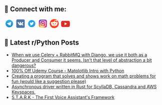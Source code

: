 ## 🔎 Connect with me:
[<img src="https://github.com/bullbesh/bullbesh/blob/main/images/Telegram.png" width="32" height="32" />](https://t.me/bullbesh)
[<img src="https://github.com/bullbesh/bullbesh/blob/main/images/VK.png" width="32" height="32" />](https://vk.com/bullbesh)
[<img src="https://github.com/bullbesh/bullbesh/blob/main/images/Twitter.png" width="32" height="32" />](https://twitter.com/bullbesh1)
[<img src="https://github.com/bullbesh/bullbesh/blob/main/images/Instagram.png" width="32" height="32" />](https://www.instagram.com/bullbesh)
[<img src="https://github.com/bullbesh/bullbesh/blob/main/images/Reddit.png" width="32" height="32" />](https://www.reddit.com/user/bullbesh)
[<img src="https://github.com/bullbesh/bullbesh/blob/main/images/YouTube.png" width="32" height="32" />](https://www.youtube.com/channel/UCtfjRs6uzgq5mfm8S06WTcg)

## 📕 Latest r/Python Posts
<!-- BLOG-POST-LIST:START -->
- [When we use Celery + RabbitMQ with Django, we use it both as a Producer and Consumer it seems. Isn&#39;t that level of abstraction a bit dangerous?](https://www.reddit.com/r/Python/comments/16nj6ap/when_we_use_celery_rabbitmq_with_django_we_use_it/)
- [100% Off Udemy Course - Matplotlib Intro with Python](https://www.reddit.com/r/Python/comments/16nj3lk/100_off_udemy_course_matplotlib_intro_with_python/)
- [Creating a program that solves and shows work on math problems for fun &lpar;would like a suggestion please&rpar;](https://www.reddit.com/r/Python/comments/16nj1av/creating_a_program_that_solves_and_shows_work_on/)
- [Asynchronous driver written in Rust for ScyllaDB, Cassandra and AWS Keyspaces.](https://www.reddit.com/r/Python/comments/16nh6i6/asynchronous_driver_written_in_rust_for_scylladb/)
- [S.T.A.R.K - The First Voice Assistant&#39;s Framework](https://www.reddit.com/r/Python/comments/16ngdl2/stark_the_first_voice_assistants_framework/)
<!-- BLOG-POST-LIST:END -->
